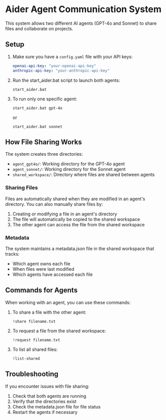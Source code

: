 # Aider Agent Communication System

This system allows two different AI agents (GPT-4o and Sonnet) to share files and collaborate on projects.

## Setup

1. Make sure you have a `config.yaml` file with your API keys:
   ```yaml
   openai-api-key: "your-openai-api-key"
   anthropic-api-key: "your-anthropic-api-key"
   ```

2. Run the start_aider.bat script to launch both agents:
   ```
   start_aider.bat
   ```

3. To run only one specific agent:
   ```
   start_aider.bat gpt-4o
   ```
   or
   ```
   start_aider.bat sonnet
   ```

## How File Sharing Works

The system creates three directories:
- `agent_gpt4o/`: Working directory for the GPT-4o agent
- `agent_sonnet/`: Working directory for the Sonnet agent
- `shared_workspace/`: Directory where files are shared between agents

### Sharing Files

Files are automatically shared when they are modified in an agent's directory. You can also manually share files by:

1. Creating or modifying a file in an agent's directory
2. The file will automatically be copied to the shared workspace
3. The other agent can access the file from the shared workspace

### Metadata

The system maintains a metadata.json file in the shared workspace that tracks:
- Which agent owns each file
- When files were last modified
- Which agents have accessed each file

## Commands for Agents

When working with an agent, you can use these commands:

1. To share a file with the other agent:
   ```
   !share filename.txt
   ```

2. To request a file from the shared workspace:
   ```
   !request filename.txt
   ```

3. To list all shared files:
   ```
   !list-shared
   ```

## Troubleshooting

If you encounter issues with file sharing:

1. Check that both agents are running
2. Verify that the directories exist
3. Check the metadata.json file for file status
4. Restart the agents if necessary
